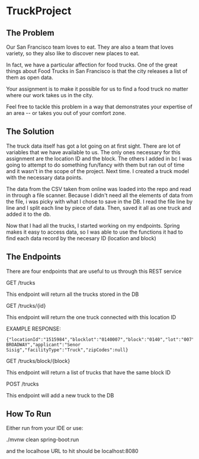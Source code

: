 # TruckProject
## The Problem

Our San Francisco team loves to eat. They are also a team that loves variety, so they also like to discover new places to eat.

In fact, we have a particular affection for food trucks. One of the great things about Food Trucks in San Francisco is that the city releases a list of them as open data.

Your assignment is to make it possible for us to find a food truck no matter where our work takes us in the city.

Feel free to tackle this problem in a way that demonstrates your expertise of an area -- or takes you out of your comfort zone.

## The Solution
The truck data itself has got a lot going on at first sight. There are lot of variables that we have available to us. The only ones necessary for this assignment are the location ID and the block. The others I added in bc I was going to attempt to do something fun/fancy with them but ran out of time and it wasn't in the scope of the project. Next time. I created a truck model with the necessary data points. 

The data from the CSV taken from online was loaded into the repo and read in through a file scanner. Because I didn't need all the elements of data from the file, i was picky with what I chose to save in the DB. I read the file line by line and I split each line by piece of data. Then, saved it all as one truck and added it to the db. 

Now that I had all the trucks, I started working on my endpoints. Spring makes it easy to access data, so I was able to use the functions it had to find each data record by the necesary ID (location and block)

## The Endpoints
There are four endpoints that are useful to us through this REST service

GET /trucks

This endpoint will return all the trucks stored in the DB 

GET /trucks/{id}

This endpoint will return the one truck connected with this location ID

EXAMPLE RESPONSE: 
```
{"locationId":"1515984","blocklot":"0140007","block":"0140","lot":"007","address":"90 BROADWAY","applicant":"Senor Sisig","facilityType":"Truck","zipCodes":null}
```

GET /trucks/block/{block}

This endpoint will return a list of trucks that have the same block ID

POST /trucks

This endpoint will add a new truck to the DB

## How To Run
Either run from your IDE or use:

./mvnw clean spring-boot:run

and the localhose URL to hit should be localhost:8080